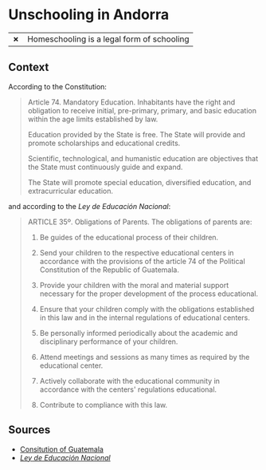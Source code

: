 # Unschooling in Andorra
| | |
|-|-|
| __✗__ | Homeschooling is a legal form of schooling |

## Context

According to the Constitution:

> Article 74. Mandatory Education. Inhabitants have the right and obligation to receive initial, pre-primary, primary, and basic education within the age limits established by law.
>
> Education provided by the State is free. The State will provide and promote scholarships and educational credits.
>
> Scientific, technological, and humanistic education are objectives that the State must continuously guide and expand.
>
> The State will promote special education, diversified education, and extracurricular education.

and according to the _Ley de Educación Nacional_:

> ARTICLE 35º. Obligations of Parents. The obligations of parents are:
>
> 1. Be guides of the educational process of their children.
>
> 2. Send your children to the respective educational centers in accordance with the provisions of the article 74 of the Political Constitution of the Republic of Guatemala.
>
> 3. Provide your children with the moral and material support necessary for the proper development of the process
> educational.
>
> 4. Ensure that your children comply with the obligations established in this law and in the internal regulations of educational centers.
>
> 5. Be personally informed periodically about the academic and disciplinary performance of your children.
>
> 6. Attend meetings and sessions as many times as required by the educational center.
>
> 7. Actively collaborate with the educational community in accordance with the centers' regulations educational.
>
> 8. Contribute to compliance with this law.

## Sources

* [Consitution of Guatemala](https://www.cijc.org/es/NuestrasConstituciones/GUATEMALA-Constitucion.pdf)
* [_Ley de Educación Nacional_](https://www.mineduc.gob.gt/estadistica/2013/data/Conozcanos/Ley_Educacion_Nacional.pdf)
